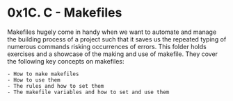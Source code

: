 # 0x1C. C - Makefiles

Makefiles hugely come in handy when we want to automate and manage the building process of a project such that it saves us the repeated typing of numerous commands risking occurrences of errors. This folder holds exercises and a showcase of the making and use of makefile. They cover the following key concepts on makefiles:

	- How to make makefiles
	- How to use them
	- The rules and how to set them
	- The makefile variables and how to set and use them
